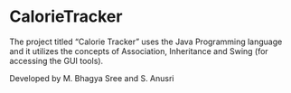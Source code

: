 # CalorieTracker
The project titled “Calorie Tracker” uses the Java Programming language and it utilizes the concepts of Association, Inheritance and Swing (for accessing the GUI tools).

Developed by M. Bhagya Sree and S. Anusri
